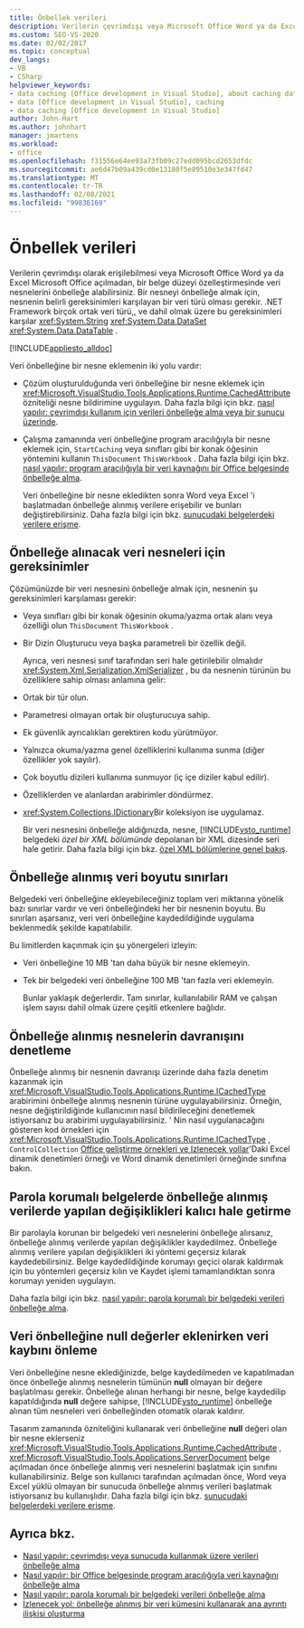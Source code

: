 ```yaml
---
title: Önbellek verileri
description: Verilerin çevrimdışı veya Microsoft Office Word ya da Excel açılmadan veya açmadan veri nesnelerini bir belge düzeyi özelleştirmesinde nasıl önbelleğe alabileceğinizi öğrenin.
ms.custom: SEO-VS-2020
ms.date: 02/02/2017
ms.topic: conceptual
dev_langs:
- VB
- CSharp
helpviewer_keywords:
- data caching [Office development in Visual Studio], about caching data
- data [Office development in Visual Studio], caching
- data caching [Office development in Visual Studio]
author: John-Hart
ms.author: johnhart
manager: jmartens
ms.workload:
- office
ms.openlocfilehash: f31556e64ee93a73fb09c27edd095bcd2653dfdc
ms.sourcegitcommit: ae6d47b09a439cd0e13180f5e89510e3e347fd47
ms.translationtype: MT
ms.contentlocale: tr-TR
ms.lasthandoff: 02/08/2021
ms.locfileid: "99836169"
---
```

# <a name="cache-data"></a>Önbellek verileri
  Verilerin çevrimdışı olarak erişilebilmesi veya Microsoft Office Word ya da Excel Microsoft Office açılmadan, bir belge düzeyi özelleştirmesinde veri nesnelerini önbelleğe alabilirsiniz. Bir nesneyi önbelleğe almak için, nesnenin belirli gereksinimleri karşılayan bir veri türü olması gerekir. .NET Framework birçok ortak veri türü,, ve dahil olmak üzere bu gereksinimleri karşılar <xref:System.String> <xref:System.Data.DataSet> <xref:System.Data.DataTable> .

 [!INCLUDE[appliesto_alldoc](../vsto/includes/appliesto-alldoc-md.md)]

 Veri önbelleğine bir nesne eklemenin iki yolu vardır:

- Çözüm oluşturulduğunda veri önbelleğine bir nesne eklemek için <xref:Microsoft.VisualStudio.Tools.Applications.Runtime.CachedAttribute> özniteliği nesne bildirimine uygulayın. Daha fazla bilgi için bkz. [nasıl yapılır: çevrimdışı kullanım için verileri önbelleğe alma veya bir sunucu üzerinde](../vsto/how-to-cache-data-for-use-offline-or-on-a-server.md).

- Çalışma zamanında veri önbelleğine program aracılığıyla bir nesne eklemek için, `StartCaching` veya sınıfları gibi bir konak öğesinin yöntemini kullanın `ThisDocument` `ThisWorkbook` . Daha fazla bilgi için bkz. [nasıl yapılır: program aracılığıyla bir veri kaynağını bir Office belgesinde önbelleğe alma](../vsto/how-to-programmatically-cache-a-data-source-in-an-office-document.md).

  Veri önbelleğine bir nesne ekledikten sonra Word veya Excel 'i başlatmadan önbelleğe alınmış verilere erişebilir ve bunları değiştirebilirsiniz. Daha fazla bilgi için bkz. [sunucudaki belgelerdeki verilere erişme](../vsto/accessing-data-in-documents-on-the-server.md).

## <a name="requirements-for-data-objects-to-be-cached"></a>Önbelleğe alınacak veri nesneleri için gereksinimler
 Çözümünüzde bir veri nesnesini önbelleğe almak için, nesnenin şu gereksinimleri karşılaması gerekir:

- Veya sınıfları gibi bir konak öğesinin okuma/yazma ortak alanı veya özelliği olun `ThisDocument` `ThisWorkbook` .

- Bir Dizin Oluşturucu veya başka parametreli bir özellik değil.

  Ayrıca, veri nesnesi sınıf tarafından seri hale getirilebilir olmalıdır <xref:System.Xml.Serialization.XmlSerializer> , bu da nesnenin türünün bu özelliklere sahip olması anlamına gelir:

- Ortak bir tür olun.

- Parametresi olmayan ortak bir oluşturucuya sahip.

- Ek güvenlik ayrıcalıkları gerektiren kodu yürütmüyor.

- Yalnızca okuma/yazma genel özelliklerini kullanıma sunma (diğer özellikler yok sayılır).

- Çok boyutlu dizileri kullanıma sunmuyor (iç içe diziler kabul edilir).

- Özelliklerden ve alanlardan arabirimler döndürmez.

- <xref:System.Collections.IDictionary>Bir koleksiyon ise uygulamaz.

  Bir veri nesnesini önbelleğe aldığınızda, nesne, [!INCLUDE[vsto_runtime](../vsto/includes/vsto-runtime-md.md)] belgedeki *özel bir XML bölümünde* depolanan bir XML dizesinde seri hale getirir. Daha fazla bilgi için bkz. [özel XML bölümlerine genel bakış](../vsto/custom-xml-parts-overview.md).

## <a name="cached-data-size-limits"></a>Önbelleğe alınmış veri boyutu sınırları
 Belgedeki veri önbelleğine ekleyebileceğiniz toplam veri miktarına yönelik bazı sınırlar vardır ve veri önbelleğindeki her bir nesnenin boyutu. Bu sınırları aşarsanız, veri veri önbelleğine kaydedildiğinde uygulama beklenmedik şekilde kapatılabilir.

 Bu limitlerden kaçınmak için şu yönergeleri izleyin:

- Veri önbelleğine 10 MB 'tan daha büyük bir nesne eklemeyin.

- Tek bir belgedeki veri önbelleğine 100 MB 'tan fazla veri eklemeyin.

  Bunlar yaklaşık değerlerdir. Tam sınırlar, kullanılabilir RAM ve çalışan işlem sayısı dahil olmak üzere çeşitli etkenlere bağlıdır.

## <a name="control-the-behavior-of-cached-objects"></a>Önbelleğe alınmış nesnelerin davranışını denetleme
 Önbelleğe alınmış bir nesnenin davranışı üzerinde daha fazla denetim kazanmak için <xref:Microsoft.VisualStudio.Tools.Applications.Runtime.ICachedType> arabirimini önbelleğe alınmış nesnenin türüne uygulayabilirsiniz. Örneğin, nesne değiştirildiğinde kullanıcının nasıl bildirileceğini denetlemek istiyorsanız bu arabirimi uygulayabilirsiniz. ' Nin nasıl uygulanacağını gösteren kod örnekleri için <xref:Microsoft.VisualStudio.Tools.Applications.Runtime.ICachedType> , `ControlCollection` [Office geliştirme örnekleri ve Izlenecek yollar](../vsto/office-development-samples-and-walkthroughs.md)'Daki Excel dinamik denetimleri örneği ve Word dinamik denetimleri örneğinde sınıfına bakın.

## <a name="persist-changes-to-cached-data-in-password-protected-documents"></a>Parola korumalı belgelerde önbelleğe alınmış verilerde yapılan değişiklikleri kalıcı hale getirme
 Bir parolayla korunan bir belgedeki veri nesnelerini önbelleğe alırsanız, önbelleğe alınmış verilerde yapılan değişiklikler kaydedilmez. Önbelleğe alınmış verilere yapılan değişiklikleri iki yöntemi geçersiz kılarak kaydedebilirsiniz. Belge kaydedildiğinde korumayı geçici olarak kaldırmak için bu yöntemleri geçersiz kılın ve Kaydet işlemi tamamlandıktan sonra korumayı yeniden uygulayın.

 Daha fazla bilgi için bkz. [nasıl yapılır: parola korumalı bir belgedeki verileri önbelleğe alma](../vsto/how-to-cache-data-in-a-password-protected-document.md).

## <a name="prevent-data-loss-when-adding-null-values-to-the-data-cache"></a>Veri önbelleğine null değerler eklenirken veri kaybını önleme
 Veri önbelleğine nesne eklediğinizde, belge kaydedilmeden ve kapatılmadan önce önbelleğe alınmış nesnelerin tümünün **null** olmayan bir değere başlatılması gerekir. Önbelleğe alınan herhangi bir nesne, belge kaydedilip kapatıldığında **null** değere sahipse, [!INCLUDE[vsto_runtime](../vsto/includes/vsto-runtime-md.md)] önbelleğe alınan tüm nesneleri veri önbelleğinden otomatik olarak kaldırır.

 Tasarım zamanında özniteliğini kullanarak veri önbelleğine **null** değeri olan bir nesne eklerseniz <xref:Microsoft.VisualStudio.Tools.Applications.Runtime.CachedAttribute> , <xref:Microsoft.VisualStudio.Tools.Applications.ServerDocument> belge açılmadan önce önbelleğe alınmış veri nesnelerini başlatmak için sınıfını kullanabilirsiniz. Belge son kullanıcı tarafından açılmadan önce, Word veya Excel yüklü olmayan bir sunucuda önbelleğe alınmış verileri başlatmak istiyorsanız bu kullanışlıdır. Daha fazla bilgi için bkz. [sunucudaki belgelerdeki verilere erişme](../vsto/accessing-data-in-documents-on-the-server.md).

## <a name="see-also"></a>Ayrıca bkz.
- [Nasıl yapılır: çevrimdışı veya sunucuda kullanmak üzere verileri önbelleğe alma](../vsto/how-to-cache-data-for-use-offline-or-on-a-server.md)
- [Nasıl yapılır: bir Office belgesinde program aracılığıyla veri kaynağını önbelleğe alma](../vsto/how-to-programmatically-cache-a-data-source-in-an-office-document.md)
- [Nasıl yapılır: parola korumalı bir belgedeki verileri önbelleğe alma](../vsto/how-to-cache-data-in-a-password-protected-document.md)
- [İzlenecek yol: önbelleğe alınmış bir veri kümesini kullanarak ana ayrıntı ilişkisi oluşturma](../vsto/walkthrough-creating-a-master-detail-relation-using-a-cached-dataset.md)
